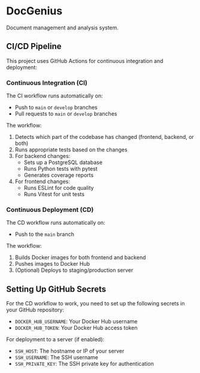 # DocGenius

Document management and analysis system.

## CI/CD Pipeline

This project uses GitHub Actions for continuous integration and deployment:

### Continuous Integration (CI)

The CI workflow runs automatically on:
- Push to `main` or `develop` branches
- Pull requests to `main` or `develop` branches

The workflow:
1. Detects which part of the codebase has changed (frontend, backend, or both)
2. Runs appropriate tests based on the changes
3. For backend changes:
   - Sets up a PostgreSQL database
   - Runs Python tests with pytest
   - Generates coverage reports
4. For frontend changes:
   - Runs ESLint for code quality
   - Runs Vitest for unit tests

### Continuous Deployment (CD)

The CD workflow runs automatically on:
- Push to the `main` branch

The workflow:
1. Builds Docker images for both frontend and backend
2. Pushes images to Docker Hub
3. (Optional) Deploys to staging/production server

## Setting Up GitHub Secrets

For the CD workflow to work, you need to set up the following secrets in your GitHub repository:

- `DOCKER_HUB_USERNAME`: Your Docker Hub username
- `DOCKER_HUB_TOKEN`: Your Docker Hub access token

For deployment to a server (if enabled):
- `SSH_HOST`: The hostname or IP of your server
- `SSH_USERNAME`: The SSH username
- `SSH_PRIVATE_KEY`: The SSH private key for authentication